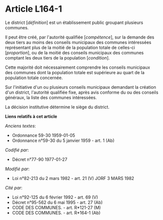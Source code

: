 # Article L164-1

Le district [*définition*] est un établissement public groupant plusieurs communes.

Il peut être créé, par l'autorité qualifiée [*compétence*], sur la demande des deux tiers au moins des conseils municipaux
des communes intéressées représentant plus de la moitié de la population totale de celles-ci [*proportion*], ou de la moitié
des conseils municipaux des communes comptant les deux tiers de la population [*condition*].

Cette majorité doit nécessairement comprendre les conseils municipaux des communes dont la population totale est supérieure
au quart de la population totale concernée.

Sur l'initiative d'un ou plusieurs conseils municipaux demandant la création d'un district, l'autorité qualifiée fixe, après
avis conforme du ou des conseils généraux, la liste des communes intéressées.

La décision institutive détermine le siège du district.

**Liens relatifs à cet article**

_Anciens textes_:

  - Ordonnance 59-30 1959-01-05
  - Ordonnance n°59-30 du 5 janvier 1959 - art. 1 (Ab)

_Codifié par_:

  - Décret n°77-90 1977-01-27

_Modifié par_:

  - Loi n°82-213 du 2 mars 1982 - art. 21 (V) JORF 3 MARS 1982

_Cité par_:

  - Loi n°92-125 du 6 février 1992 - art. 69 (V)
  - Décret n°95-562 du 6 mai 1995 - art. 27 (Ab)
  - CODE DES COMMUNES. - art. R*121-27 (M)
  - CODE DES COMMUNES. - art. R*164-1 (Ab)

